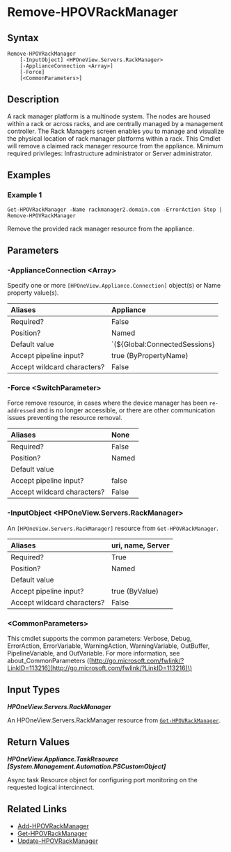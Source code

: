 ﻿---
description: Remove rack manager from appliance.
---

# Remove-HPOVRackManager

## Syntax

```text
Remove-HPOVRackManager
    [-InputObject] <HPOneView.Servers.RackManager>
    [-ApplianceConnection <Array>]
    [-Force]
    [<CommonParameters>]
```

## Description

A rack manager platform is a multinode system. The nodes are housed within a rack or across racks, and are centrally managed by a management controller. The Rack Managers screen enables you to manage and visualize the physical location of rack manager platforms within a rack. This Cmdlet will remove a claimed rack manager resource from the appliance. Minimum required privileges: Infrastructure administrator or Server administrator. 

## Examples

###  Example 1 

```text
Get-HPOVRackManager -Name rackmanager2.domain.com -ErrorAction Stop | Remove-HPOVRackManager
```

Remove the provided rack manager resource from the appliance.

## Parameters

### -ApplianceConnection &lt;Array&gt;

Specify one or more `[HPOneView.Appliance.Connection]` object(s) or Name property value(s).

| Aliases | Appliance |
| :--- | :--- |
| Required? | False |
| Position? | Named |
| Default value | `(${Global:ConnectedSessions} | ? Default)` |
| Accept pipeline input? | true (ByPropertyName) |
| Accept wildcard characters? | False |

### -Force &lt;SwitchParameter&gt;

Force remove resource, in cases where the device manager has been `re-addressed` and is no longer accessible, or there are other communication issues preventing the resource removal.

| Aliases | None |
| :--- | :--- |
| Required? | False |
| Position? | Named |
| Default value |  |
| Accept pipeline input? | false |
| Accept wildcard characters? | False |

### -InputObject &lt;HPOneView.Servers.RackManager&gt;

An `[HPOneView.Servers.RackManager]` resource from `Get-HPOVRackManager`.

| Aliases | uri, name, Server |
| :--- | :--- |
| Required? | True |
| Position? | Named |
| Default value |  |
| Accept pipeline input? | true (ByValue) |
| Accept wildcard characters? | False |

### &lt;CommonParameters&gt;

This cmdlet supports the common parameters: Verbose, Debug, ErrorAction, ErrorVariable, WarningAction, WarningVariable, OutBuffer, PipelineVariable, and OutVariable. For more information, see about\_CommonParameters \([http://go.microsoft.com/fwlink/?LinkID=113216](http://go.microsoft.com/fwlink/?LinkID=113216)\)

## Input Types

_**HPOneView.Servers.RackManager**_

An HPOneView.Servers.RackManager resource from [`Get-HPOVRackManager`](get-hpovrackmanager.md).

## Return Values

_**HPOneView.Appliance.TaskResource [System.Management.Automation.PSCustomObject]**_

Async task Resource object for configuring port monitoring on the requested logical intercinnect.

## Related Links

* [Add-HPOVRackManager](add-hpovrackmanager.md)
* [Get-HPOVRackManager](get-hpovrackmanager.md)
* [Update-HPOVRackManager](update-hpovrackmanager.md)
